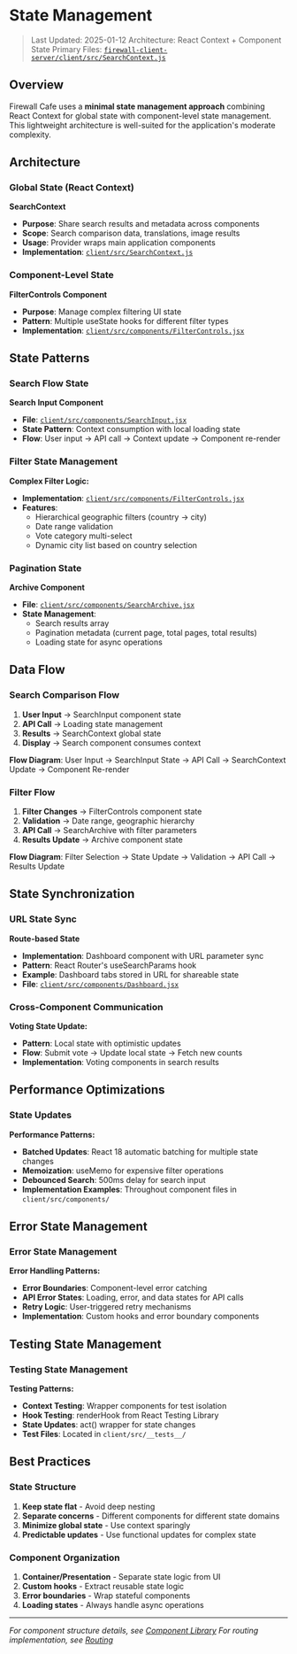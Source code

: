 # State Management

> Last Updated: 2025-01-12
> Architecture: React Context + Component State
> Primary Files: [`firewall-client-server/client/src/SearchContext.js`](https://github.com/FIREWALL-cafe/firewall-client-server/blob/main/client/src/SearchContext.js)

## Overview

Firewall Cafe uses a **minimal state management approach** combining React Context for global state with component-level state management. This lightweight architecture is well-suited for the application's moderate complexity.

## Architecture

### Global State (React Context)

**SearchContext** 
- **Purpose**: Share search results and metadata across components
- **Scope**: Search comparison data, translations, image results
- **Usage**: Provider wraps main application components
- **Implementation**: [`client/src/SearchContext.js`](https://github.com/FIREWALL-cafe/firewall-client-server/blob/main/client/src/SearchContext.js)

### Component-Level State

**FilterControls Component** 
- **Purpose**: Manage complex filtering UI state
- **Pattern**: Multiple useState hooks for different filter types
- **Implementation**: [`client/src/components/FilterControls.jsx`](https://github.com/FIREWALL-cafe/firewall-client-server/blob/main/client/src/components/FilterControls.jsx)

## State Patterns

### Search Flow State

**Search Input Component**
- **File**: [`client/src/components/SearchInput.jsx`](https://github.com/FIREWALL-cafe/firewall-client-server/blob/main/client/src/components/SearchInput.jsx)
- **State Pattern**: Context consumption with local loading state
- **Flow**: User input → API call → Context update → Component re-render

### Filter State Management

**Complex Filter Logic:**
- **Implementation**: [`client/src/components/FilterControls.jsx`](https://github.com/FIREWALL-cafe/firewall-client-server/blob/main/client/src/components/FilterControls.jsx)
- **Features**: 
  - Hierarchical geographic filters (country → city)
  - Date range validation
  - Vote category multi-select
  - Dynamic city list based on country selection

### Pagination State

**Archive Component**
- **File**: [`client/src/components/SearchArchive.jsx`](https://github.com/FIREWALL-cafe/firewall-client-server/blob/main/client/src/components/SearchArchive.jsx)
- **State Management**: 
  - Search results array
  - Pagination metadata (current page, total pages, total results)
  - Loading state for async operations

## Data Flow

### Search Comparison Flow

1. **User Input** → SearchInput component state
2. **API Call** → Loading state management
3. **Results** → SearchContext global state
4. **Display** → Search component consumes context

**Flow Diagram**: User Input → SearchInput State → API Call → SearchContext Update → Component Re-render

### Filter Flow

1. **Filter Changes** → FilterControls component state
2. **Validation** → Date range, geographic hierarchy
3. **API Call** → SearchArchive with filter parameters
4. **Results Update** → Archive component state

**Flow Diagram**: Filter Selection → State Update → Validation → API Call → Results Update

## State Synchronization

### URL State Sync

**Route-based State** 
- **Implementation**: Dashboard component with URL parameter sync
- **Pattern**: React Router's useSearchParams hook
- **Example**: Dashboard tabs stored in URL for shareable state
- **File**: [`client/src/components/Dashboard.jsx`](https://github.com/FIREWALL-cafe/firewall-client-server/blob/main/client/src/components/Dashboard.jsx)

### Cross-Component Communication

**Voting State Update:**
- **Pattern**: Local state with optimistic updates
- **Flow**: Submit vote → Update local state → Fetch new counts
- **Implementation**: Voting components in search results

## Performance Optimizations

### State Updates

**Performance Patterns:**
- **Batched Updates**: React 18 automatic batching for multiple state changes
- **Memoization**: useMemo for expensive filter operations
- **Debounced Search**: 500ms delay for search input
- **Implementation Examples**: Throughout component files in `client/src/components/`

## Error State Management

### Error State Management

**Error Handling Patterns:**
- **Error Boundaries**: Component-level error catching
- **API Error States**: Loading, error, and data states for API calls
- **Retry Logic**: User-triggered retry mechanisms
- **Implementation**: Custom hooks and error boundary components

## Testing State Management

### Testing State Management

**Testing Patterns:**
- **Context Testing**: Wrapper components for test isolation
- **Hook Testing**: renderHook from React Testing Library
- **State Updates**: act() wrapper for state changes
- **Test Files**: Located in `client/src/__tests__/`

## Best Practices

### State Structure

1. **Keep state flat** - Avoid deep nesting
2. **Separate concerns** - Different components for different state domains
3. **Minimize global state** - Use context sparingly
4. **Predictable updates** - Use functional updates for complex state

### Component Organization

1. **Container/Presentation** - Separate state logic from UI
2. **Custom hooks** - Extract reusable state logic
3. **Error boundaries** - Wrap stateful components
4. **Loading states** - Always handle async operations

---

*For component structure details, see [Component Library](./COMPONENTS.md)*
*For routing implementation, see [Routing](./ROUTING.md)*